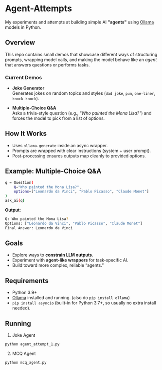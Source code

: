 # Agent-Attempts

My experiments and attempts at building simple AI **"agents"** using [Ollama](https://ollama.ai) models in Python.  

## Overview
This repo contains small demos that showcase different ways of structuring prompts, wrapping model calls, and making the model behave like an *agent* that answers questions or performs tasks.

### Current Demos
- **Joke Generator**  
  Generates jokes on random topics and styles (`dad joke`, `pun`, `one-liner`, `knock-knock`).

- **Multiple-Choice Q&A**  
  Asks a trivia-style question (e.g., *"Who painted the Mona Lisa?"*) and forces the model to pick from a list of options.

## How It Works
- Uses `ollama.generate` inside an async wrapper.  
- Prompts are wrapped with clear instructions (system + user prompt).  
- Post-processing ensures outputs map cleanly to provided options.  

## Example: Multiple-Choice Q&A
```bash
q = Question(
    Q="Who painted the Mona Lisa?",
    options=["Leonardo da Vinci", "Pablo Picasso", "Claude Monet"]
)
ask_ai(q)
```

**Output:**
```bash
Q: Who painted the Mona Lisa?
Options: ["Leonardo da Vinci", "Pablo Picasso", "Claude Monet"]
Final Answer: Leonardo da Vinci
```

## Goals
- Explore ways to **constrain LLM outputs**.  
- Experiment with **agent-like wrappers** for task-specific AI.  
- Build toward more complex, reliable “agents.”  

## Requirements
- Python 3.9+  
- [Ollama](https://ollama.ai) installed and running. (also do ```pip install ollama```)
- `pip install asyncio` (built-in for Python 3.7+, so usually no extra install needed).

## Running
1) Joke Agent
```bash
python agent_attempt_1.py
```
2) MCQ Agent
```bash
python mcq_agent.py
```
